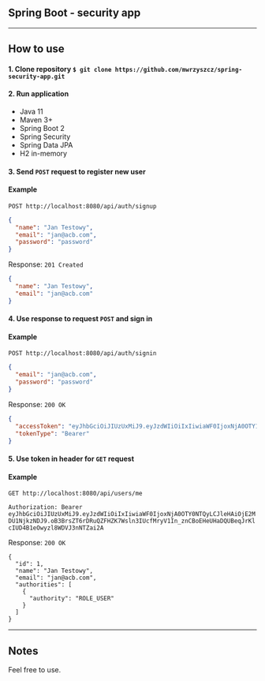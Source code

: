 ## Spring Boot - security app

---

## How to use

#### 1. Clone repository `$ git clone https://github.com/mwrzyszcz/spring-security-app.git`

#### 2. Run application
* Java 11
* Maven 3+
* Spring Boot 2
* Spring Security
* Spring Data JPA  
* H2 in-memory

#### 3. Send `POST` request to register new user

#### Example

`POST http://localhost:8080/api/auth/signup`

```json
{
  "name": "Jan Testowy",
  "email": "jan@acb.com",
  "password": "password"
}
```

Response:
`201 Created`

```json
{
  "name": "Jan Testowy",
  "email": "jan@acb.com"
}
```

#### 4. Use response to request `POST` and sign in

#### Example

`POST http://localhost:8080/api/auth/signin`

```json
{
  "email": "jan@acb.com",
  "password": "password"
}
```

Response:
`200 OK`

```json
{
  "accessToken": "eyJhbGciOiJIUzUxMiJ9.eyJzdWIiOiIxIiwiaWF0IjoxNjA0OTY1MTQ4LCJleHAiOjE2MDU1Njk5NDh9.OW1eHiNKu2yivFS6NnsXtEtrjMTtu9BfKOwV4mMYWbkvYUVuv1tp2QeUwzgIoJwgopScj1SlvHTVaDeaGj6U_w",
  "tokenType": "Bearer"
}
```

#### 5. Use token in header for `GET` request

#### Example

`GET http://localhost:8080/api/users/me`

`Authorization: Bearer eyJhbGciOiJIUzUxMiJ9.eyJzdWIiOiIxIiwiaWF0IjoxNjA0OTY0NTQyLCJleHAiOjE2MDU1NjkzNDJ9.oB3BrsZT6rDRuQZFHZK7Wsln3IUcfMryV1In_znCBoEHeUHaDQUBeqJrKlcIUD4B1eOwyzl8WDVJ3nNTZai2A`

Response:
`200 OK`

```json5
{
  "id": 1,
  "name": "Jan Testowy",
  "email": "jan@acb.com",
  "authorities": [
    {
      "authority": "ROLE_USER"
    }
  ]
}
```

---

## Notes

Feel free to use.